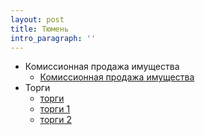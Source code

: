 ```yaml
---
layout: post
title: Тюмень
intro_paragraph: ''
---
```

- Комиссионная продажа имущества
  - [Комиссионная продажа имущества](https://drive.google.com/file/d/1i5RIc0dq_zOBOI8mkEwA2pfvEXvuSUac/view?usp=sharing)
- Торги
  - [торги](https://drive.google.com/file/d/1i5RIc0dq_zOBOI8mkEwA2pfvEXvuSUac/view?usp=sharing)
  - [торги 1](https://drive.google.com/file/d/1i5RIc0dq_zOBOI8mkEwA2pfvEXvuSUac/view?usp=sharing)
  - [торги 2](https://drive.google.com/file/d/1i5RIc0dq_zOBOI8mkEwA2pfvEXvuSUac/view?usp=sharing)

